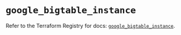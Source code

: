 # `google_bigtable_instance`

Refer to the Terraform Registry for docs: [`google_bigtable_instance`](https://registry.terraform.io/providers/hashicorp/google-beta/6.20.0/docs/resources/google_bigtable_instance).
